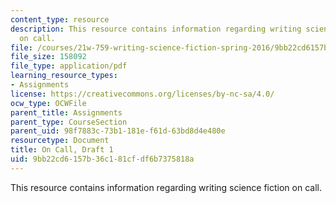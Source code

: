 ```yaml
---
content_type: resource
description: This resource contains information regarding writing science fiction
  on call.
file: /courses/21w-759-writing-science-fiction-spring-2016/9bb22cd6157b36c181cfdf6b7375818a_MIT21W_759S16_OnCall1.pdf
file_size: 158092
file_type: application/pdf
learning_resource_types:
- Assignments
license: https://creativecommons.org/licenses/by-nc-sa/4.0/
ocw_type: OCWFile
parent_title: Assignments
parent_type: CourseSection
parent_uid: 98f7883c-73b1-181e-f61d-63bd8d4e480e
resourcetype: Document
title: On Call, Draft 1
uid: 9bb22cd6-157b-36c1-81cf-df6b7375818a
---
```

This resource contains information regarding writing science fiction on call.